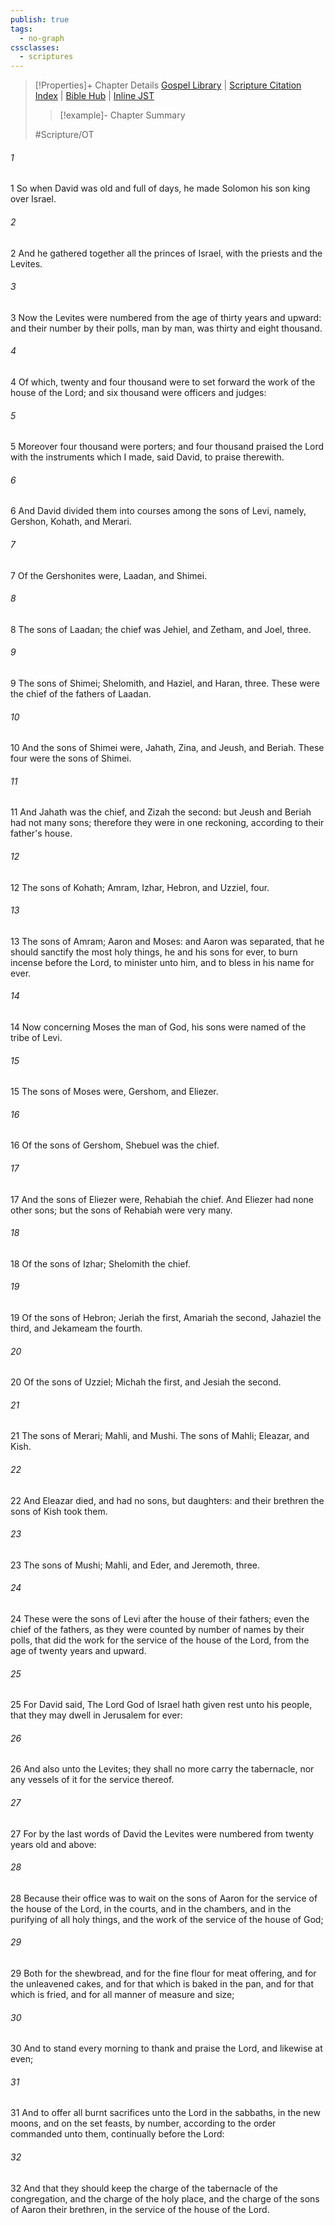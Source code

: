 ```yaml
---
publish: true
tags:
  - no-graph
cssclasses:
  - scriptures
---
```

>[!Properties]+ Chapter Details
>[Gospel Library](https://churchofjesuschrist.org/study/scriptures/ot/1-chr/23?lang=eng)    |    [Scripture Citation Index](https://scriptures.byu.edu/#07117::c07117)    |    [Bible Hub](https://biblehub.com/1_chronicles/23.htm)    |    [Inline JST](https://scripturetoolbox.com/html/ic/1Chronicles/23.html)
>>[!example]- Chapter Summary
>> 
> 
>
>#Scripture/OT
###### 1
1 So when David was old and full of days, he made Solomon his son king over Israel.
###### 2
2 And he gathered together all the princes of Israel, with the priests and the Levites.
###### 3
3 Now the Levites were numbered from the age of thirty years and upward: and their number by their polls, man by man, was thirty and eight thousand.
###### 4
4 Of which, twenty and four thousand were to set forward the work of the house of the Lord; and six thousand were officers and judges:
###### 5
5 Moreover four thousand were porters; and four thousand praised the Lord with the instruments which I made, said David, to praise therewith.
###### 6
6 And David divided them into courses among the sons of Levi, namely, Gershon, Kohath, and Merari.
###### 7
7 Of the Gershonites were, Laadan, and Shimei.
###### 8
8 The sons of Laadan; the chief was Jehiel, and Zetham, and Joel, three.
###### 9
9 The sons of Shimei; Shelomith, and Haziel, and Haran, three. These were the chief of the fathers of Laadan.
###### 10
10 And the sons of Shimei were, Jahath, Zina, and Jeush, and Beriah. These four were the sons of Shimei.
###### 11
11 And Jahath was the chief, and Zizah the second: but Jeush and Beriah had not many sons; therefore they were in one reckoning, according to their father's house.
###### 12
12 The sons of Kohath; Amram, Izhar, Hebron, and Uzziel, four.
###### 13
13 The sons of Amram; Aaron and Moses: and Aaron was separated, that he should sanctify the most holy things, he and his sons for ever, to burn incense before the Lord, to minister unto him, and to bless in his name for ever.
###### 14
14 Now concerning Moses the man of God, his sons were named of the tribe of Levi.
###### 15
15 The sons of Moses were, Gershom, and Eliezer.
###### 16
16 Of the sons of Gershom, Shebuel was the chief.
###### 17
17 And the sons of Eliezer were, Rehabiah the chief. And Eliezer had none other sons; but the sons of Rehabiah were very many.
###### 18
18 Of the sons of Izhar; Shelomith the chief.
###### 19
19 Of the sons of Hebron; Jeriah the first, Amariah the second, Jahaziel the third, and Jekameam the fourth.
###### 20
20 Of the sons of Uzziel; Michah the first, and Jesiah the second.
###### 21
21 The sons of Merari; Mahli, and Mushi. The sons of Mahli; Eleazar, and Kish.
###### 22
22 And Eleazar died, and had no sons, but daughters: and their brethren the sons of Kish took them.
###### 23
23 The sons of Mushi; Mahli, and Eder, and Jeremoth, three.
###### 24
24 These were the sons of Levi after the house of their fathers; even the chief of the fathers, as they were counted by number of names by their polls, that did the work for the service of the house of the Lord, from the age of twenty years and upward.
###### 25
25 For David said, The Lord God of Israel hath given rest unto his people, that they may dwell in Jerusalem for ever:
###### 26
26 And also unto the Levites; they shall no more carry the tabernacle, nor any vessels of it for the service thereof.
###### 27
27 For by the last words of David the Levites were numbered from twenty years old and above:
###### 28
28 Because their office was to wait on the sons of Aaron for the service of the house of the Lord, in the courts, and in the chambers, and in the purifying of all holy things, and the work of the service of the house of God;
###### 29
29 Both for the shewbread, and for the fine flour for meat offering, and for the unleavened cakes, and for that which is baked in the pan, and for that which is fried, and for all manner of measure and size;
###### 30
30 And to stand every morning to thank and praise the Lord, and likewise at even;
###### 31
31 And to offer all burnt sacrifices unto the Lord in the sabbaths, in the new moons, and on the set feasts, by number, according to the order commanded unto them, continually before the Lord:
###### 32
32 And that they should keep the charge of the tabernacle of the congregation, and the charge of the holy place, and the charge of the sons of Aaron their brethren, in the service of the house of the Lord.
